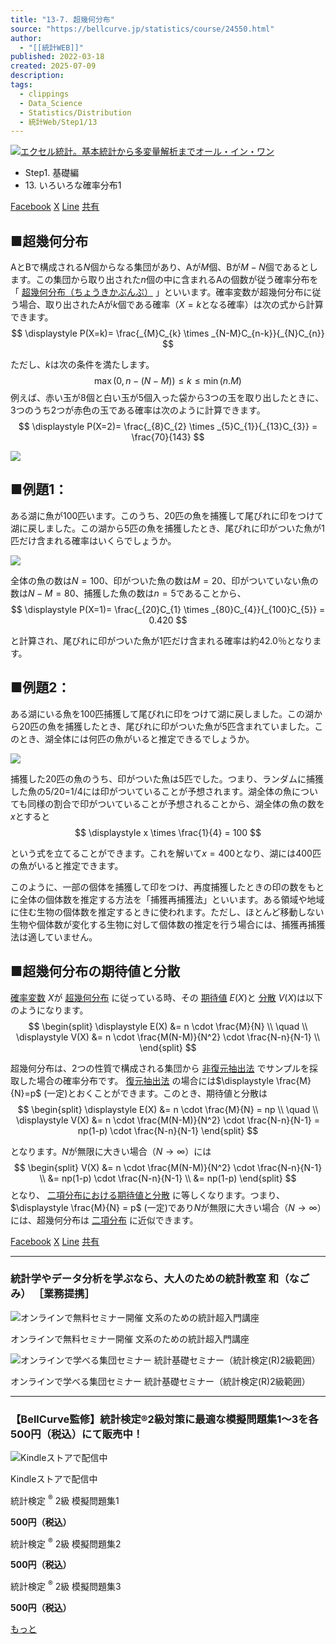 ```yaml
---
title: "13-7. 超幾何分布"
source: "https://bellcurve.jp/statistics/course/24550.html"
author:
  - "[[統計WEB]]"
published: 2022-03-18
created: 2025-07-09
description: 
tags:
  - clippings
  - Data_Science
  - Statistics/Distribution
  - 統計Web/Step1/13
---
```

[![エクセル統計。基本統計から多変量解析までオール・イン・ワン](https://bellcurve.jp/statistics/wp-content/uploads/2024/09/statistics02_a_ver3.png "エクセル統計。基本統計から多変量解析までオール・イン・ワン")](https://bellcurve.jp/ex/)

- Step1. 基礎編
- 13\. いろいろな確率分布1

[Facebook](https://bellcurve.jp/#facebook "Facebook") [X](https://bellcurve.jp/#x "X") [Line](https://bellcurve.jp/#line "Line") [共有](https://www.addtoany.com/share#url=https%3A%2F%2Fbellcurve.jp%2Fstatistics%2Fcourse%2F24550.html&title=13-7.%20%E8%B6%85%E5%B9%BE%E4%BD%95%E5%88%86%E5%B8%83)

## ■超幾何分布

AとBで構成される$N$個からなる集団があり、Aが$M$個、Bが$M-N$個であるとします。この集団から取り出された$n$個の中に含まれるAの個数が従う確率分布を「 [超幾何分布（ちょうきかぶんぷ）](https://bellcurve.jp/statistics/glossary/1438.html) 」といいます。確率変数が超幾何分布に従う場合、取り出されたAが$k$個である確率（$X=k$となる確率）は次の式から計算できます。
$$
\displaystyle P(X=k)= \frac{_{M}C_{k} \times _{N-M}C_{n-k}}{_{N}C_{n}}
$$
<!-- ![ \displaystyle P(X=k)= \frac{_{M}C_{k} \times _{N-M}C_{n-k}}{_{N}C_{n}} ](https://bellcurve.jp/statistics/wp-content/ql-cache/quicklatex.com-58c6f15f077de8eee1009ccf494f1ec0_l3.svg "Rendered by QuickLaTeX.com") -->

ただし、$k$は次の条件を満たします。
$$
\max(0, n-(N-M))\le k \le \min(n.M)
$$
例えば、赤い玉が8個と白い玉が5個入った袋から3つの玉を取り出したときに、3つのうち2つが赤色の玉である確率は次のように計算できます。
$$
\displaystyle P(X=2)= \frac{_{8}C_{2} \times _{5}C_{1}}{_{13}C_{3}} = \frac{70}{143}
$$
<!-- ![ \displaystyle P(X=2)= \frac{_{8}C_{2} \times _{5}C_{1}}{_{13}C_{3}} = \frac{70}{143} ](https://bellcurve.jp/statistics/wp-content/ql-cache/quicklatex.com-9879de3b8f528a07c29f1507bb5c6418_l3.svg "Rendered by QuickLaTeX.com") -->

[![](https://bellcurve.jp/statistics/wp-content/uploads/2022/03/795316b92fc766b0181f6fef074f03fa.png)](https://bellcurve.jp/statistics/wp-content/uploads/2022/03/795316b92fc766b0181f6fef074f03fa.png)

## ■例題1：

ある湖に魚が100匹います。このうち、20匹の魚を捕獲して尾びれに印をつけて湖に戻しました。この湖から5匹の魚を捕獲したとき、尾びれに印がついた魚が1匹だけ含まれる確率はいくらでしょうか。

[![](https://bellcurve.jp/statistics/wp-content/uploads/2022/03/2b530e80c7d0de90885e285c5d798063.png)](https://bellcurve.jp/statistics/wp-content/uploads/2022/03/2b530e80c7d0de90885e285c5d798063.png)

全体の魚の数は$N=100$、印がついた魚の数は$M=20$、印がついていない魚の数は$N-M=80$、捕獲した魚の数は$n=5$であることから、
$$
\displaystyle P(X=1)= \frac{_{20}C_{1} \times _{80}C_{4}}{_{100}C_{5}} = 0.420
$$
<!-- ![ \displaystyle P(X=1)= \frac{_{20}C_{1} \times _{80}C_{4}}{_{100}C_{5}} = 0.420 ](https://bellcurve.jp/statistics/wp-content/ql-cache/quicklatex.com-e6e30c46146abeed953b44045964656b_l3.svg "Rendered by QuickLaTeX.com") -->

と計算され、尾びれに印がついた魚が1匹だけ含まれる確率は約42.0％となります。

## ■例題2：

ある湖にいる魚を100匹捕獲して尾びれに印をつけて湖に戻しました。この湖から20匹の魚を捕獲したとき、尾びれに印がついた魚が5匹含まれていました。このとき、湖全体には何匹の魚がいると推定できるでしょうか。

[![](https://bellcurve.jp/statistics/wp-content/uploads/2022/03/c8856789ec11ab8b1013037cef6929f9.png)](https://bellcurve.jp/statistics/wp-content/uploads/2022/03/c8856789ec11ab8b1013037cef6929f9.png)

捕獲した20匹の魚のうち、印がついた魚は5匹でした。つまり、ランダムに捕獲した魚の5/20=1/4には印がついていることが予想されます。湖全体の魚についても同様の割合で印がついていることが予想されることから、湖全体の魚の数を$x$とすると
$$
\displaystyle x \times \frac{1}{4} = 100
$$
<!-- ![ \displaystyle x \times \frac{1}{4} = 100 ](https://bellcurve.jp/statistics/wp-content/ql-cache/quicklatex.com-5196e4c074af9245bf9fe9545a1e893f_l3.svg "Rendered by QuickLaTeX.com") -->

という式を立てることができます。これを解いて$x=400$となり、湖には400匹の魚がいると推定できます。

このように、一部の個体を捕獲して印をつけ、再度捕獲したときの印の数をもとに全体の個体数を推定する方法を「捕獲再捕獲法」といいます。ある領域や地域に住む生物の個体数を推定するときに使われます。ただし、ほとんど移動しない生物や個体数が変化する生物に対して個体数の推定を行う場合には、捕獲再捕獲法は適していません。

## ■超幾何分布の期待値と分散

[確率変数](https://bellcurve.jp/statistics/glossary/807.html) $X$が [超幾何分布](https://bellcurve.jp/statistics/glossary/1438.html) に従っている時、その [期待値](https://bellcurve.jp/statistics/glossary/891.html) $E(X)$と [分散](https://bellcurve.jp/statistics/glossary/1032.html) $V(X)$は以下のようになります。
$$
\begin{split}
\displaystyle E(X) &= n \cdot \frac{M}{N} \\
\quad \\
\displaystyle V(X) &= n \cdot \frac{M(N-M)}{N^2} \cdot \frac{N-n}{N-1} \\
\end{split}
$$
<!-- ![ \displaystyle E(X)=n \cdot \frac{M}{N} ](https://bellcurve.jp/statistics/wp-content/ql-cache/quicklatex.com-10513e3108a15bd1a5cb29f7f1aaed37_l3.svg "Rendered by QuickLaTeX.com") ![ \displaystyle V(X)=n \cdot \frac{M(N-M)}{N^2} \cdot \frac{N-n}{N-1} ](https://bellcurve.jp/statistics/wp-content/ql-cache/quicklatex.com-2b5492837d6bac394b00874b5fbdd725_l3.svg "Rendered by QuickLaTeX.com") -->

超幾何分布は、2つの性質で構成される集団から [非復元抽出法](https://bellcurve.jp/statistics/glossary/11217.html) でサンプルを採取した場合の確率分布です。 [復元抽出法](https://bellcurve.jp/statistics/glossary/11215.html) の場合には$\displaystyle \frac{M}{N}=p$ (一定)とおくことができます。このとき、期待値と分散は
$$
\begin{split}
\displaystyle E(X) &= n \cdot \frac{M}{N} = np \\
\quad \\
\displaystyle V(X) &= n \cdot \frac{M(N-M)}{N^2} \cdot \frac{N-n}{N-1} = np(1-p) \cdot \frac{N-n}{N-1}
\end{split}
$$
<!-- ![ \displaystyle E(X)=n \cdot \frac{M}{N} = np ](https://bellcurve.jp/statistics/wp-content/ql-cache/quicklatex.com-26d8e1df7ed913c9eec68eb41c6874f2_l3.svg "Rendered by QuickLaTeX.com") -->

となります。$N$が無限に大きい場合（$N \rightarrow \infty$）には
$$
\begin{split}
V(X) &= n \cdot \frac{M(N-M)}{N^2} \cdot \frac{N-n}{N-1} \\
&= np(1-p) \cdot \frac{N-n}{N-1}  \\
&= np(1-p)
\end{split}
$$
となり、 [二項分布における期待値と分散](https://bellcurve.jp/statistics/course/6982.html) に等しくなります。つまり、$\displaystyle \frac{M}{N} = p$ (一定)であり$N$が無限に大きい場合（$N \rightarrow \infty$）には、超幾何分布は [二項分布](https://bellcurve.jp/statistics/course/6979.html) に近似できます。

[Facebook](https://bellcurve.jp/#facebook "Facebook") [X](https://bellcurve.jp/#x "X") [Line](https://bellcurve.jp/#line "Line") [共有](https://www.addtoany.com/share#url=https%3A%2F%2Fbellcurve.jp%2Fstatistics%2Fcourse%2F24550.html&title=13-7.%20%E8%B6%85%E5%B9%BE%E4%BD%95%E5%88%86%E5%B8%83)

---

### 統計学やデータ分析を学ぶなら、大人のための統計教室 和（なごみ） ［業務提携］

![オンラインで無料セミナー開催 文系のための統計超入門講座](https://bellcurve.jp/statistics/wp-content/uploads/2025/05/toukeicyounyumon.png)

オンラインで無料セミナー開催 文系のための統計超入門講座

![オンラインで学べる集団セミナー 統計基礎セミナー（統計検定(R)2級範囲）](https://bellcurve.jp/statistics/wp-content/uploads/2025/05/toukeikiso.png)

オンラインで学べる集団セミナー 統計基礎セミナー（統計検定(R)2級範囲）

---

### 【BellCurve監修】統計検定®2級対策に最適な模擬問題集1～3を各500円（税込）にて販売中！

![Kindleストアで配信中](https://bellcurve.jp/statistics/wp-content/uploads/2018/07/bnr_kindle.png)

Kindleストアで配信中

統計検定 <sup>®</sup> 2級 模擬問題集1

**500円（税込）**  

統計検定 <sup>®</sup> 2級 模擬問題集2

**500円（税込）**  

統計検定 <sup>®</sup> 2級 模擬問題集3

**500円（税込）**  

[もっと](https://bellcurve.jp/statistics/course/#addtoany "すべてを表示")